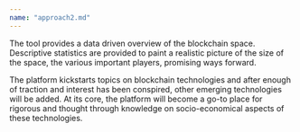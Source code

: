 ```yaml
---
name: "approach2.md"
---
```


The tool provides a data driven overview of the blockchain space. Descriptive statistics are provided to paint a realistic picture of the size of the space, the various important players, promising ways forward.   
  
The platform kickstarts topics on blockchain technologies and after enough of traction and interest has been conspired, other emerging technologies will be added. At its core, the platform will become a go-to place for rigorous and thought through knowledge on socio-economical aspects of these technologies.